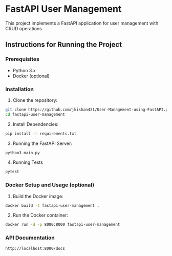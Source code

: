 # FastAPI User Management

This project implements a FastAPI application for user management with CRUD operations.

## Instructions for Running the Project

### Prerequisites
- Python 3.x
- Docker (optional)

### Installation

1. Clone the repository:

```bash
git clone https://github.com/jkishan421/User-Management-using-FastAPI.git
cd fastapi-user-management
```
2. Install Dependencies:
```bash
pip install -r requirements.txt
```
3. Running the FastAPI Server:
```bash
python3 main.py
```
4. Running Tests
```bash
pytest
```

### Docker Setup and Usage (optional)

1. Build the Docker image:
```bash
docker build -t fastapi-user-management .
```
2. Run the Docker container:
```bash
docker run -d -p 8000:8000 fastapi-user-management
```
### API Documentation
```bash
http://localhost:8000/docs
```